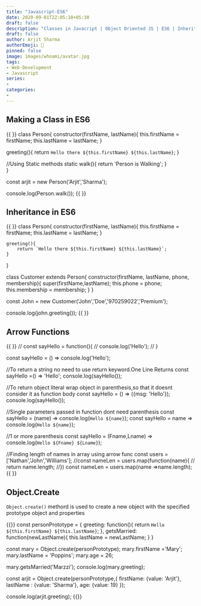 ```yaml
---
title: "Javascript-ES6"
date: 2020-09-01T22:05:10+05:30
draft: false
description: "Classes in Javacript | Object Oriented JS | ES6 | Inheritance | Arrow Function"
draft: false
author: Arjit Sharma
authorEmoji: 🤖
pinned: false
image: images/whoami/avatar.jpg
tags:
- Web-Development
- Javascript
series:
- 
categories:
- 
---
```


## Making a Class in ES6

{{ <highlight javascript>}}
class Person{
constructor(firstName, lastName){
    this.firstName = firstName;
    this.lastName = lastName;
}

greeting(){
    return `Hello there ${this.firstName} ${this.lastName}`;
}

//Using Static methods
static walk(){
    return 'Person is Walking';
	}    
}

const arjit = new Person('Arjit','Sharma');

console.log(Person.walk());
{{ </highlight> }}


## Inheritance in ES6

{{ <highlight javascript>}}
class Person{
    constructor(firstName, lastName){
        this.firstName = firstName;
        this.lastName = lastName;
    }

    greeting(){
        return `Hello there ${this.firstName} ${this.lastName}`;
    }
}

class Customer extends Person{
    constructor(firstName, lastName, phone, membership){
        super(firstName,lastName);
        this.phone = phone;
        this.membership = membership;
    }
}

const John = new Customer('John','Doe','970259022','Premium');

console.log(john.greeting());
{{ </highlight> }}


## Arrow Functions

{{ <highlight javascript>}}
// const sayHello = function(){
//     console.log('Hello');
// }

const sayHello = () => console.log('Hello');

//To return a string no need to use return keyword.One Line Returns
const sayHello =() => 'Hello';
console.log(sayHello());

//To return object literal wrap object in parenthesis,so that it doesnt consider it as function body
const sayHello = () => ({msg: 'Hello'});
console.log(sayHello());

//Single parameters passed in function dont need parenthesis
const sayHello = (name) => console.log(`Hello ${name}`);
const sayHello = name => console.log(`Hello ${name}`);

//1 or more parenthesis
const sayHello = (Fname,Lname) => console.log(`Hello ${Fname} ${Lname}`);


//Finding length of names in array using arrow func
const users = ['Nathan','John','Williams'];
//const nameLen = users.map(function(name){
//    return name.length;
//})
const nameLen = users.map(name =>name.length);
{{ </highlight> }}


## Object.Create
`Object.create()` methord is used to create a new object with the specified prototype object and properties



{{<highlight javascript>}}
const personPrototype = {
    greeting: function(){
        return `Hello ${this.firstName} ${this.lastName}`;
    },
    getsMarried: function(newLastName){
        this.lastName = newLastName;
    }
}

const mary = Object.create(personPrototype);
mary.firstName ='Mary';
mary.lastName = 'Poppins';
mary.age = 26;

mary.getsMarried('Marzzi');
console.log(mary.greeting);

const arjit = Object.create(personPrototype,{
    firstName: {value: 'Arjit'},
    lastName : {value: 'Sharma'},
    age: {value: 19}
});

console.log(arjit.greeting);
{{</highlight>}}